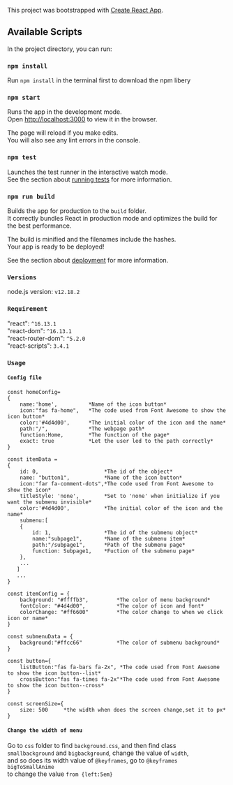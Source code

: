 This project was bootstrapped with [Create React App](https://github.com/facebook/create-react-app).

## Available Scripts

In the project directory, you can run:

### `npm install`

Run `npm install` in the terminal first to download the npm libery

### `npm start`

Runs the app in the development mode.<br />
Open [http://localhost:3000](http://localhost:3000) to view it in the browser.

The page will reload if you make edits.<br />
You will also see any lint errors in the console.

### `npm test`

Launches the test runner in the interactive watch mode.<br />
See the section about [running tests](https://facebook.github.io/create-react-app/docs/running-tests) for more information.

### `npm run build`

Builds the app for production to the `build` folder.<br />
It correctly bundles React in production mode and optimizes the build for the best performance.

The build is minified and the filenames include the hashes.<br />
Your app is ready to be deployed!

See the section about [deployment](https://facebook.github.io/create-react-app/docs/deployment) for more information.

### `Versions`
node.js version: `v12.18.2`

### `Requirement`

"react": `^16.13.1`<br>
"react-dom": `^16.13.1`<br>
"react-router-dom": `^5.2.0`<br>
"react-scripts": `3.4.1`<br>

### `Usage`
#### `Config file`

```
const homeConfig=
{
    name:'home',          *Name of the icon button*
    icon:"fas fa-home",   *The code used from Font Awesome to show the icon button*
    color:'#4d4d00',      *The initial color of the icon and the name*
    path:"/",             *The webpage path*
    function:Home,        *The function of the page*
    exact: true           *Let the user led to the path correctly*
}
```
```
const itemData =   
{
    id: 0,                     *The id of the object*
    name: "button1",           *Name of the icon button*
    icon:"far fa-comment-dots",*The code used from Font Awesome to show the icon*
    titleStyle: 'none',        *Set to 'none' when initialize if you want the submenu invisible*
    color:'#4d4d00',           *The initial color of the icon and the name*
    submenu:[
    {
        id: 1,                 *The id of the submenu object*
        name:"subpage1",       *Name of the submenu item*
        path:"/subpage1",      *Path of the submenu page*
        function: Subpage1,    *Fuction of the submenu page*
    },
    ...
   ]
   ...
}
```
```
const itemConfig = {
    background: "#ffffb3",         *The color of menu background*
    fontColor: "#4d4d00",          *The color of icon and font*
    colorChange: "#ff6600"         *The color change to when we click icon or name*
}
```
```
const submenuData = {  
    background:"#ffcc66"           *The color of submenu background*
}
```
```
const button={
    listButton:"fas fa-bars fa-2x", *The code used from Font Awesome to show the icon button--list*
    crossButton:"fas fa-times fa-2x"*The code used from Font Awesome to show the icon button--cross*
}
```
```
const screenSize={
    size: 500     *the width when does the screen change,set it to px*
}
```
#### `Change the width of menu`
Go to `css` folder to find `background.css`, and then find class<br>
`smallbackground` and `bigbackground`, change the value of `width`,<br>
and so does its width value of `@keyframes`, go to `@keyframes bigToSmallAnime`<br>
to change the value `from {left:5em}`
